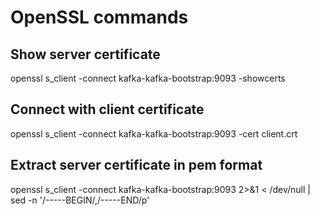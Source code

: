 # OpenSSL commands

## Show server certificate
openssl s_client -connect kafka-kafka-bootstrap:9093 -showcerts

## Connect with client certificate
openssl s_client -connect kafka-kafka-bootstrap:9093 -cert client.crt

## Extract server certificate in pem format
openssl s_client -connect kafka-kafka-bootstrap:9093 2>&1 < /dev/null | sed -n '/-----BEGIN/,/-----END/p'
